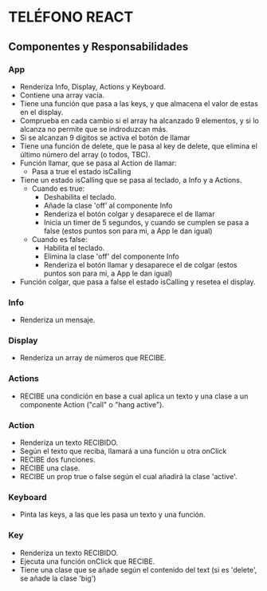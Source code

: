 # TELÉFONO REACT

## Componentes y Responsabilidades

### App

- Renderiza Info, Display, Actions y Keyboard.
- Contiene una array vacía.
- Tiene una función que pasa a las keys, y que almacena el valor de estas en el display.
- Comprueba en cada cambio si el array ha alcanzado 9 elementos, y si lo alcanza no permite que se indroduzcan más.
- Si se alcanzan 9 dígitos se activa el botón de llamar
- Tiene una función de delete, que le pasa al key de delete, que elimina el último número del array (o todos, TBC).
- Función llamar, que se pasa al Action de llamar:
  - Pasa a true el estado isCalling
- Tiene un estado isCalling que se pasa al teclado, a Info y a Actions.
  - Cuando es true:
    - Deshabilita el teclado.
    - Añade la clase 'off' al componente Info
    - Renderiza el botón colgar y desaparece el de llamar
    - Inicia un timer de 5 segundos, y cuando se cumplen se pasa a false
      (estos puntos son para mi, a App le dan igual)
  - Cuando es false:
    - Habilita el teclado.
    - Elimina la clase 'off' del componente Info
    - Renderiza el botón llamar y desaparece el de colgar
      (estos puntos son para mi, a App le dan igual)
- Función colgar, que pasa a false el estado isCalling y resetea el display.

### Info

- Renderiza un mensaje.

### Display

- Renderiza un array de números que RECIBE.

### Actions

- RECIBE una condición en base a cual aplica un texto y una clase a un componente Action ("call" o "hang active").

### Action

- Renderiza un texto RECIBIDO.
- Según el texto que reciba, llamará a una función u otra onClick
- RECIBE dos funciones.
- RECIBE una clase.
- RECIBE un prop true o false según el cual añadirá la clase 'active'.

### Keyboard

- Pinta las keys, a las que les pasa un texto y una función.

### Key

- Renderiza un texto RECIBIDO.
- Ejecuta una función onClick que RECIBE.
- Tiene una clase que se añade según el contenido del text (si es 'delete', se añade la clase 'big')
